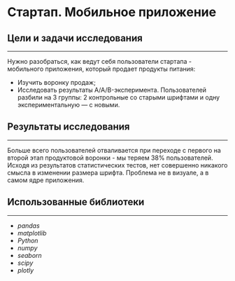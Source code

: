 # Стартап. Мобильное приложение

## Цели и задачи исследования


---

Нужно разобраться, как ведут себя пользователи стартапа - мобильного приложения, который продает продукты питания:
- Изучить воронку продаж;
- Исследовать результаты A/A/B-эксперимента. Пользователей разбили на 3 группы: 2 контрольные со старыми шрифтами и одну экспериментальную — с новыми. 


## Результаты исследования

---


Больше всего пользователей отваливается при переходе с первого на второй этап продуктовой воронки - мы теряем 38% пользователей. Исходя из результатов статистических тестов, нет совершенно никакого смысла в изменении размера шрифта. Проблема не в визуале, а в самом ядре приложения.

## Использованные библиотеки

---

- *pandas*
- *matplotlib*
- *Python*
- *numpy*
- *seaborn*
- *scipy* 
- *plotly*

